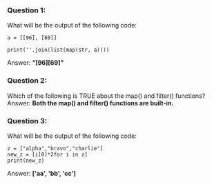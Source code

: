 ### Question 1:

What will be the output of the following code:
```
a = [[96], [69]]

print(''.join(list(map(str, a))))
```
Answer: **“[96][69]”**

### Question 2:

Which of the following is TRUE about the map() and filter() functions?\
Answer: **Both the map() and filter() functions are built-in.**

### Question 3:

What will be the output of the following code:
```
z = ["alpha","bravo","charlie"]
new_z = [i[0]*2for i in z]
print(new_z)
```
Answer: **['aa', 'bb', 'cc']**
